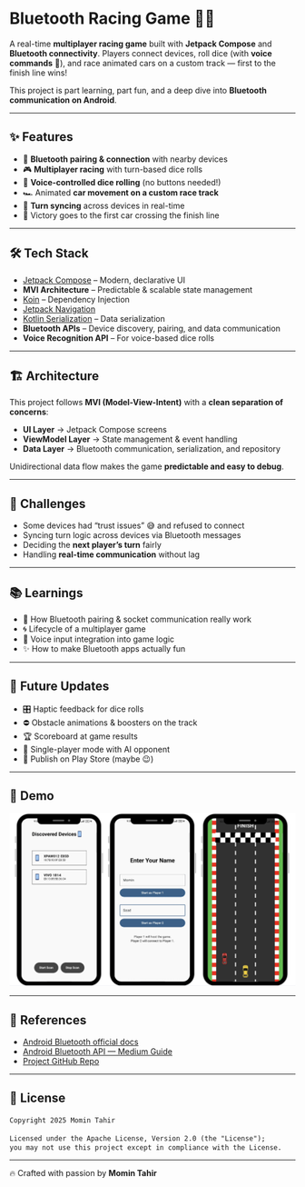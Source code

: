 # Bluetooth Racing Game 🚗🎲

A real-time **multiplayer racing game** built with **Jetpack Compose** and **Bluetooth connectivity**. Players connect devices, roll dice (with **voice commands** 🚀), and race animated cars on a custom track — first to the finish line wins!  

This project is part learning, part fun, and a deep dive into **Bluetooth communication on Android**.  

---

## ✨ Features
- 📡 **Bluetooth pairing & connection** with nearby devices  
- 🎮 **Multiplayer racing** with turn-based dice rolls  
- 🎲 **Voice-controlled dice rolling** (no buttons needed!)  
- 🏎️ Animated **car movement on a custom race track**  
- 🔄 **Turn syncing** across devices in real-time  
- 🏁 Victory goes to the first car crossing the finish line  

---

## 🛠 Tech Stack
- [Jetpack Compose](https://developer.android.com/jetpack/compose) – Modern, declarative UI  
- **MVI Architecture** – Predictable & scalable state management  
- [Koin](https://insert-koin.io/) – Dependency Injection  
- [Jetpack Navigation](https://developer.android.com/guide/navigation)  
- [Kotlin Serialization](https://github.com/Kotlin/kotlinx.serialization) – Data serialization  
- **Bluetooth APIs** – Device discovery, pairing, and data communication  
- **Voice Recognition API** – For voice-based dice rolls  

---

## 🏗 Architecture
This project follows **MVI (Model-View-Intent)** with a **clean separation of concerns**:  
- **UI Layer** → Jetpack Compose screens  
- **ViewModel Layer** → State management & event handling  
- **Data Layer** → Bluetooth communication, serialization, and repository  

Unidirectional data flow makes the game **predictable and easy to debug**.  

---

## 🚧 Challenges
- Some devices had “trust issues” 😅 and refused to connect  
- Syncing turn logic across devices via Bluetooth messages  
- Deciding the **next player’s turn** fairly  
- Handling **real-time communication** without lag  

---

## 📚 Learnings
- 🔑 How Bluetooth pairing & socket communication really work  
- 🌀 Lifecycle of a multiplayer game  
- 🎤 Voice input integration into game logic  
- ✨ How to make Bluetooth apps actually fun  

---

## 🔮 Future Updates
- 🎛️ Haptic feedback for dice rolls  
- ⛔ Obstacle animations & boosters on the track  
- 🏆 Scoreboard at game results  
- 🤖 Single-player mode with AI opponent  
- 📱 Publish on Play Store (maybe 😉)  

---

## 📸 Demo
<p align="center">
  <img src="assets/screens.png" alt="Home Screen" width="1518"/>
</p>

---

## 📖 References
- [Android Bluetooth official docs](https://developer.android.com/develop/connectivity/bluetooth)  
- [Android Bluetooth API — Medium Guide](https://medium.com/@elementalistbtg/android-bluetooth-api-all-you-need-to-know-d9225a84754)  
- [Project GitHub Repo](https://github.com/momintahir/BluetoothRacerApp)  

---

## 📝 License
```
Copyright 2025 Momin Tahir

Licensed under the Apache License, Version 2.0 (the "License");
you may not use this project except in compliance with the License.
```

---

🔥 Crafted with passion by **Momin Tahir**
